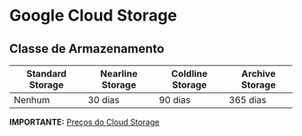 # Google Cloud Storage

## Classe de Armazenamento

| Standard Storage | Nearline Storage | Coldline Storage | Archive Storage |
|------------------|------------------|------------------|-----------------|
| Nenhum           | 30 dias          | 90 dias          | 365 dias        |

**IMPORTANTE:** [Preços do Cloud Storage](https://cloud.google.com/storage/pricing?hl=pt-br)